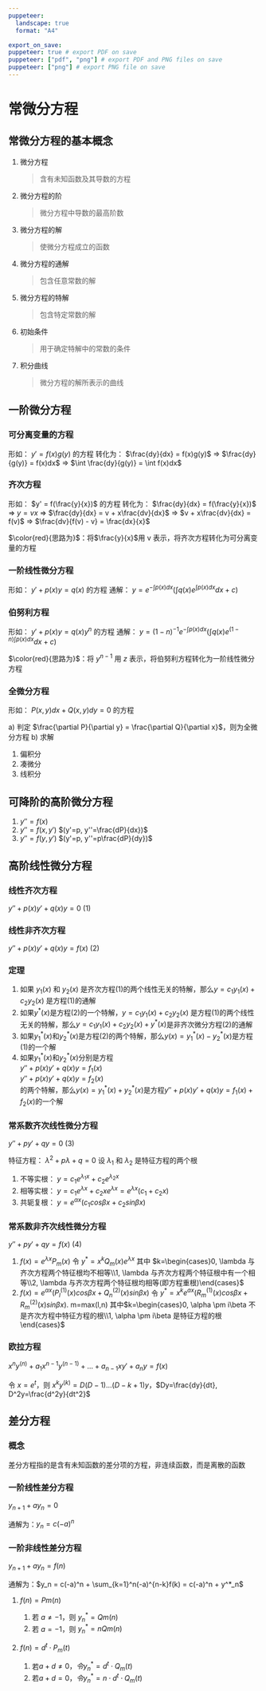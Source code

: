 ```yaml
---
puppeteer:
  landscape: true
  format: "A4"

export_on_save:
puppeteer: true # export PDF on save
puppeteer: ["pdf", "png"] # export PDF and PNG files on save
puppeteer: ["png"] # export PNG file on save
---
```


# 常微分方程

## 常微分方程的基本概念

1. 微分方程
   > 含有未知函数及其导数的方程
2. 微分方程的阶
   > 微分方程中导数的最高阶数
3. 微分方程的解
   > 使微分方程成立的函数
4. 微分方程的通解
   > 包含任意常数的解
5. 微分方程的特解
   > 包含特定常数的解
6. 初始条件
   > 用于确定特解中的常数的条件
7. 积分曲线
   > 微分方程的解所表示的曲线

## 一阶微分方程

### 可分离变量的方程

形如： $y' = f(x)g(y)$ 的方程
转化为： $\frac{dy}{dx} = f(x)g(y)$ $\Rightarrow$ $\frac{dy}{g(y)} = f(x)dx$ $\Rightarrow$ $\int \frac{dy}{g(y)} = \int f(x)dx$

### 齐次方程

形如： $y' = f(\frac{y}{x})$ 的方程
转化为： $\frac{dy}{dx} = f(\frac{y}{x})$ $\Rightarrow$ $y = vx$ $\Rightarrow$ $\frac{dy}{dx} = v + x\frac{dv}{dx}$ $\Rightarrow$ $v + x\frac{dv}{dx} = f(v)$ $\Rightarrow$ $\frac{dv}{f(v) - v} = \frac{dx}{x}$

$\color{red}{思路为}$：将$\frac{y}{x}$用 v 表示，将齐次方程转化为可分离变量的方程

### 一阶线性微分方程

形如： $y' + p(x)y = q(x)$ 的方程
通解： $y = e^{-\int p(x)dx}(\int q(x)e^{\int p(x)dx}dx + c)$

### 伯努利方程

形如： $y' + p(x)y = q(x)y^n$ 的方程
通解： $y = (1-n)^{-1}e^{-\int p(x)dx}(\int q(x)e^{(1-n)\int p(x)dx}dx + c)$

$\color{red}{思路为}$：将 $y^{n-1}$ 用 $z$ 表示，将伯努利方程转化为一阶线性微分方程

### 全微分方程

形如： $P(x,y)dx + Q(x,y)dy = 0$ 的方程

a) 判定
$\frac{\partial P}{\partial y} = \frac{\partial Q}{\partial x}$，则为全微分方程
b) 求解

1. 偏积分
2. 凑微分
3. 线积分

## 可降阶的高阶微分方程

1. $y''=f(x)$
2. $y''=f(x, y')$ $(y'=p, y''=\frac{dP}{dx})$
3. $y''=f(y, y')$ $(y'=p, y''=p\frac{dP}{dy})$

## 高阶线性微分方程

### 线性齐次方程

$y'' + p(x)y' + q(x)y = 0$ (1)

### 线性非齐次方程

$y'' + p(x)y' + q(x)y = f(x)$ (2)

### 定理

1. 如果 $y_1(x)$ 和 $y_2(x)$ 是齐次方程(1)的两个线性无关的特解，那么$y=c_1y_1(x) + c_2y_2(x)$ 是方程(1)的通解
2. 如果$y^*(x)$是方程(2)的一个特解，$y=c_1y_1(x) + c_2y_2(x)$ 是方程(1)的两个线性无关的特解，那么$y=c_1y_1(x) + c_2y_2(x) + y^*(x)$是非齐次微分方程(2)的通解
3. 如果$y^*_1(x)$和$y^*_2(x)$是方程(2)的两个特解，那么$y(x)=y^*_1(x) - y^*_2(x)$是方程(1)的一个解
4. 如果$y^*_1(x)$和$y^*_2(x)$分别是方程</br>$y'' + p(x)y' + q(x)y = f_1(x)$</br>$y'' + p(x)y' + q(x)y = f_2(x)$</br>的两个特解，那么$y(x)=y^*_1(x) + y^*_2(x)$是方程$y'' + p(x)y' + q(x)y = f_1(x) + f_2(x)$的一个解

### 常系数齐次线性微分方程

$y'' + py' + qy = 0$ (3)

特征方程： $\lambda^2 + p\lambda + q = 0$
设 $\lambda_1$ 和 $\lambda_2$ 是特征方程的两个根

1. 不等实根： $y=c_1e^{\lambda_1x} + c_2e^{\lambda_2x}$
2. 相等实根： $y=c_1e^{\lambda x} + c_2xe^{\lambda x}=e^{\lambda x}(c_1 + c_2x)$
3. 共轭复根： $y=e^{\alpha x}(c_1cos\beta x + c_2sin\beta x)$

### 常系数非齐次线性微分方程

$y'' + py' + qy = f(x)$ (4)

1. $f(x)=e^{\lambda x}P_m(x)$
   令 $y^*=x^kQ_m(x)e^{\lambda x}$
   其中 $k=\begin{cases}0, \lambda 与齐次方程两个特征根均不相等\\1, \lambda 与齐次方程两个特征根中有一个相等\\2, \lambda 与齐次方程两个特征根均相等(即方程重根)\end{cases}$
2. $f(x)=e^{\alpha x}(P_l^{(1)}(x)cos\beta x + Q_n^{(2)}(x)sin\beta x)$
   令 $y^*=x^ke^{ax}(R_m^{(1)}(x)cos\beta x + R_m^{(2)}(x)sin\beta x)$. m=max(l,n)
   其中$k=\begin{cases}0, \alpha \pm i\beta 不是齐次方程中特征方程的根\\1, \alpha \pm i\beta 是特征方程的根\end{cases}$

### 欧拉方程

$x^ny^{(n)} + a_1x^{n-1}y^{(n-1)} + ... + a_{n-1}xy' + a_ny = f(x)$

令 $x=e^t$，则 $x^ky^{(k)} = D(D-1)...(D-k+1)y$，$Dy=\frac{dy}{dt}, D^2y=\frac{d^2y}{dt^2}$

## 差分方程

### 概念

差分方程指的是含有未知函数的差分项的方程，非连续函数，而是离散的函数

### 一阶线性差分方程

$y_{n+1} + ay_n = 0$

通解为：$y_n = c(-a)^n$

### 一阶非线性差分方程

$y_{n+1} + ay_n = f(n)$

通解为：$y_n = c(-a)^n + \sum_{k=1}^n(-a)^{n-k}f(k) = c(-a)^n + y^*_n$

1. $f(n) = Pm(n)$
   1. 若 $a\neq -1$，则 $y^*_n = Qm(n)$
   2. 若 $a=-1$，则 $y^*_n = nQm(n)$
2. $f(n) = d^t\cdot P_m(t)$

   1. 若$a+d\neq 0，令y^*_n = d^t\cdot Q_m(t)$
   2. 若$a+d=0，令y^*_n = n\cdot d^t\cdot Q_m(t)$

    <script type="text/javascript" src="http://cdn.mathjax.org/mathjax/latest/MathJax.js?config=TeX-AMS-MML_HTMLorMML"></script>
    <script type="text/x-mathjax-config">
        MathJax.Hub.Config({ tex2jax: {inlineMath: [['$', '$']]}, messageStyle: "none" });
    </script>
